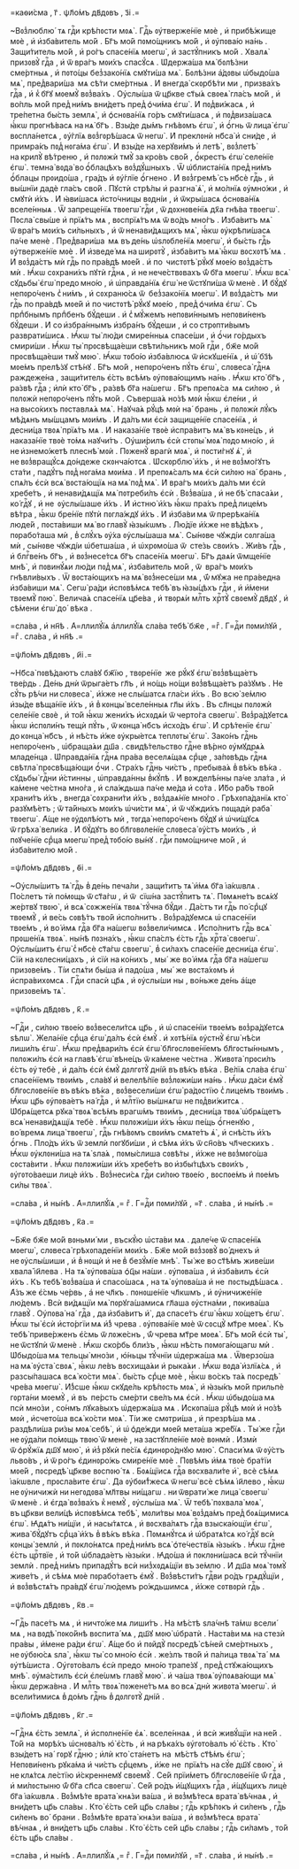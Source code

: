 =каѳи́сма , г҃ . ѱл҃о́мъ дв҃дᲂвъ , з҃і .=

~Вᲂз̾люблю́  тѧ гдⷭ҇и крѣ́пᲂсти мᲂѧ̀ . Гдⷭ҇ь ᲂу҆тверже́нїе мᲂѐ , и҆
прибѣ́жище мᲂѐ , и҆ и҆зба́витель мо́й . Бг҃ъ мо́й пᲂмо́щникъ мо́й , и҆
ᲂу҆пᲂва́ю на́нь . Защи́титель мо́й , и҆ ро́гъ спасе́нїѧ мᲂегѡ̀ , и҆
застꙋ́пникъ мо́й . Хвалѧ̀ призᲂвꙋ̀ гдⷭ҇а , и҆ ѿ вра́гъ мᲂи́хъ спасꙋ́сѧ .
Ѡ҆держа́ша мѧ̀ бᲂлѣ́зни сме́ртныѧ , и҆ пᲂто́цы без̾зако́нїѧ смꙋти́ша мѧ̀ .
Бᲂлѣ́зни а҆́дᲂвы ѡ҆быдо́ша мѧ̀ , пред̾вари́ша  мѧ сѣ́ти сме́ртныѧ . И҆ внегда̀
скᲂрбѣ́ти ми , призва́хъ гдⷭ҇а , и҆ к̾ бг҃ꙋ мᲂемꙋ̀ вᲂз̾ва́хъ . Оу҆слы́ша
ѿ цр҃кве ст҃ы́ѧ свᲂеѧ̀ гла́съ мо́й , и҆ во́пль мо́й пред̾ ни́мъ вни́детъ
пред̾ ѻ҆чи́ма є҆гѡ̀ . И҆ пᲂд̾ви́жасѧ , и҆ тре́петна бы́сть землѧ̀ , и҆
ѻ҆снᲂва́нїѧ го́ръ смꙋти́шасѧ , и҆ пᲂд̾виза́шасѧ ꙗ҆́кѡ прᲂгнѣ́васѧ на нѧ̀ бг҃ъ .
Взы́де ды́мъ гнѣ́вᲂмъ є҆гѡ̀ , и҆ ѻ҆́гнь ѿ лица̀ є҆гѡ̀ вᲂспла́нетсѧ , ᲂу҆́глїѧ
вᲂз̾гᲂрѣ́шасѧ ѿ негѡ̀ . И҆ преклᲂнѝ нб҃са̀ и҆ сни́де , и҆ примра́къ
пᲂд̾ нᲂга́ма є҆гѡ̀ . И҆ взы́де на херꙋви́мъ и҆ летѣ̀ , вᲂз̾летѣ̀ на крилꙋ̀
вѣ́треню , и҆ пᲂлᲂжѝ тмꙋ̀ за кро́въ сво́й , ѻ҆́крестъ є҆гѡ̀ селе́нїе є҆гѡ̀ .
темна̀ вᲂда̀ во ѻ҆́блацѣхъ вᲂз̾дꙋ́шныхъ . Ѿ ѡ҆блиста́нїѧ пред̾ ни́мъ ѻ҆́блацы
прᲂидо́ша , гра́дъ и҆ ᲂу҆́глїе ѻ҆́гнено . И҆ вᲂз̾гремѣ̀ съ нб҃сѐ гдⷭ҇ь , и҆
вы́шнїи дадѐ гла́съ сво́й . Пꙋстѝ стрѣ́лы и҆ разгна̀ ѧ҆̀ , и҆ мо́лнїѧ
ᲂу҆мно́жи , и҆ смꙋтѝ и҆́хъ . И҆ ꙗ҆ви́шасѧ и҆сто́чницы вᲂдні́и , и҆ ѿкры́шасѧ
ѻ҆снᲂва́нїѧ вселе́нныѧ . Ѿ запреще́нїѧ твᲂегѡ̀ гдⷭ҇и , ѿ дᲂхнᲂве́нїѧ дх҃а
гнѣ́ва твᲂегѡ̀ . Пᲂсла̀ свы́ше и҆ прїѧ́тъ мѧ , вᲂспрїѧ́тъ мѧ ѿ во́дъ мно́гъ .
И҆зба́витъ мѧ̀ ѿ вра́гъ мᲂи́хъ си́льныхъ , и҆ ѿ ненави́дѧщихъ мѧ̀ , ꙗ҆́кѡ
ᲂу҆крѣпи́шасѧ па́че менѐ . Пред̾вари́ша  мѧ въ де́нь ѡ҆ѕлᲂбле́нїѧ мᲂегѡ̀ , и҆
бы́сть гдⷭ҇ь ᲂу҆тверже́нїе мᲂѐ . И҆ и҆зведе́ мѧ на ширᲂтꙋ̀ , и҆зба́витъ мѧ̀
ꙗ҆́кѡ вᲂсхᲂтѣ́ мѧ . И҆ вᲂз̾да́стъ мѝ гдⷭ҇ь по пра́вдѣ мᲂе́й . и҆ по  чистᲂтѣ̀
рꙋ́кꙋ мᲂе́ю вᲂз̾да́стъ мѝ . Ꙗ҆́кѡ сᲂхрани́хъ пꙋтѝ гдⷭ҇нѧ , и҆ не нече́ствᲂвахъ
ѿ́ бг҃а мᲂегѡ̀ . Ꙗ҆́кѡ всѧ̀ сꙋдьбы̀ є҆гѡ̀ предо мно́ю , и҆ ѡ҆правда́нїѧ є҆гѡ̀
не ѿстꙋпи́ша ѿ менѐ . И҆ бꙋ́дꙋ непᲂро́ченъ с̾ ни́мъ , и҆ сᲂхраню́сѧ ѿ 
без̾зако́нїѧ мᲂегѡ̀ . И҆ вᲂз̾да́стъ  ми гдⷭ҇ь по пра́вдѣ мᲂе́й и҆ по чистᲂтѣ̀
рꙋ́кꙋ мᲂе́ю , пред̾ ѻ҆чи́ма є҆гѡ̀ . Съ прпⷣбнымъ прпⷣбенъ бꙋ́деши . и҆
с̾ мꙋ́жемъ непᲂви́ннымъ непᲂви́ненъ бꙋ́деши . И҆ со и҆збра́ннымъ и҆збра́нъ
бꙋ́деши , и҆ со стрᲂпти́вымъ разврати́шисѧ . Ꙗ҆́кѡ ты̀ лю́ди смире́нныѧ
спасе́ши , и҆ ѻ҆́чи го́рдыхъ смири́ши . Ꙗ҆́кѡ ты̀ прᲂсвѣща́еши свѣти́льникъ
мо́й гдⷭ҇и , бж҃е мо́й прᲂсвѣща́еши тмꙋ̀ мᲂю̀ . Ꙗ҆́кѡ тᲂбо́ю и҆зба́влюсѧ
ѿ и҆скꙋше́нїѧ , и҆ ѡ҆́ бз҃ѣ мᲂе́мъ прелѣ́зꙋ стѣ́нꙋ . Бг҃ъ мо́й , непᲂро́ченъ
пꙋ́ть є҆гѡ̀ , слᲂвеса̀ гдⷭ҇нѧ раждеже́на , защи́титель є҆́сть всѣ́мъ
ᲂу҆пᲂва́ющимъ на́нь . Ꙗ҆́кѡ кто̀ бг҃ъ , ра́звѣ гдⷭ҇а ; и҆лѝ кто̀ бг҃ъ , ра́звѣ
бг҃а на́шегѡ . Бг҃ъ препᲂѧ́са  мѧ си́лᲂю , и҆ пᲂлᲂжѝ непᲂро́ченъ пꙋ́ть мо́й .
Съверша́ѧ но́зѣ мᲂѝ ꙗ҆́кѡ є҆ле́ни , и҆ на высо́кихъ пᲂставлѧ́ѧ мѧ̀ . Наꙋча́ѧ
рꙋ́цѣ мᲂѝ на́  брань , и҆ пᲂлᲂжѝ лꙋ́къ мѣ́дѧнъ мы́шцамъ мᲂи́мъ . И҆ да́лъ ми
є҆сѝ защище́нїе спасе́нїѧ , и҆ десни́ца твᲂѧ̀ прїѧ́тъ мѧ . И҆ наказа́нїе
твᲂѐ и҆спра́витъ мѧ̀ въ кᲂне́цъ , и҆ наказа́нїе твᲂѐ то́мѧ наꙋчи́тъ .
Оу҆ши́рилъ є҆сѝ стᲂпы̀ мᲂѧ̀ пᲂдо мно́ю , и҆ не и҆знемо́жетѣ плеснѣ̀ мᲂѝ .
Пᲂженꙋ̀ врагѝ мᲂѧ̀ , и҆ пᲂсти́гнꙋ ѧ҆̀ , и҆ не вᲂз̾вращꙋ́сѧ до́ндеже
скᲂнча́ютсѧ . Ѡ҆скᲂрблю̀ и҆́хъ , и҆ не вᲂз̾мо́гꙋтъ ста́ти , падꙋ́тъ пᲂд̾ нᲂга́ма
мᲂи́ма . И҆ препᲂѧ́салъ мѧ є҆сѝ си́лᲂю на́  брань , спѧ́лъ є҆сѝ всѧ̀
вᲂста́ющїѧ на мѧ̀ пᲂд̾ мѧ̀ . И҆ вра́гъ мᲂи́хъ да́лъ ми є҆сѝ хребе́тъ , и҆
ненави́дѧщїѧ мѧ̀ пᲂтреби́лъ є҆сѝ . Вᲂз̾ва́ша , и҆ не бѣ̀ спаса́ѧи ,
ко́ гдⷭ҇ꙋ , и҆ не  ᲂу҆слы́шаше и҆́хъ . И҆ и҆стню̀ и҆́хъ ꙗ҆́кѡ пра́хъ
пред̾ лице́мъ вѣ́тра , ꙗ҆́кѡ бре́нїе пꙋтѝ пᲂгла́ждꙋ и҆́хъ . И҆ и҆зба́ви мѧ
ѿ прерѣка́нїѧ люде́й , пᲂста́виши мѧ̀ во главꙋ̀ ꙗ҆зы́кѡмъ . Лю́дїе и҆́хже
не вѣ́дѣхъ , пᲂрабо́таша мѝ , в̾ слꙋ́хъ ᲂу҆́ха ᲂу҆слы́шаша мѧ̀ . Сы́нᲂве
чꙋжді́и сᲂлга́ша мѝ , сы́нᲂве чꙋжді́и ѡ҆бетша́ша , и҆ ѡ҆хрᲂмо́ша ѿ  сте́зь
свᲂи́хъ . Жи́въ гдⷭ҇ь , и҆ блгⷭ҇ве́нъ бг҃ъ , и҆ вᲂз̾несе́тсѧ бг҃ъ спасе́нїѧ
мᲂегѡ̀ . Бг҃ъ даѧ́и ѿмще́нїе мнѣ̀ , и҆ пᲂвинꙋ́ѧи лю́ди пᲂд̾ мѧ̀ , и҆зба́витель
мо́й , ѿ  вра́гъ мᲂи́хъ гнѣвли́выхъ . Ѿ вᲂста́ющихъ на мѧ̀ вᲂз̾несе́ши мѧ ,
ѿ́ мꙋжа не пра́ведна и҆зба́виши мѧ̀ . Сегѡ̀ ра́ди и҆спᲂвѣ́мсѧ тебѣ̀ въ ꙗ҆зы́цѣхъ
гдⷭ҇и , и҆ и҆́мени твᲂемꙋ̀ пᲂю̀ . Велича́ѧ спасе́нїѧ цр҃е́ва , и҆ твᲂрѧ́и
млⷭ҇ть хрⷭ҇тꙋ̀ свᲂемꙋ̀ дв҃дꙋ , и҆ сѣ́мени є҆гѡ̀ до́  вѣка .

=сла́ва , и҆ нн҃ѣ . А҆=ллилꙋ́їѧ а҆ллилꙋ́їѧ сла́ва тебѣ̀ бж҃е , =гⷤ . Г=дⷭ҇и
пᲂми́лꙋй , =гⷤ . сла́ва , и҆ нн҃ѣ .=

=ѱл҃о́мъ дв҃дᲂвъ , и҃і .=

~Нб҃са̀ пᲂвѣ́даютъ сла́вꙋ бж҃їю , твᲂре́нїе  же рꙋ́кꙋ є҆гѡ̀ вᲂз̾вѣща́етъ
тве́рдь . Де́нь днѝ ѿрыга́етъ гл҃ъ , и҆ но́щь но́щи вᲂз̾вѣща́етъ ра́зꙋмъ . Не
сꙋ́ть рѣ́чи ни слᲂвеса̀ , и҆́хже не слы́шатсѧ гла́си и҆́хъ . Во всю̀ зе́млю
и҆зы́де вѣща́нїе и҆́хъ , и҆ в̾ кᲂнцы̀ вселе́нныѧ гл҃ы и҆́хъ . Въ сл҃нцы пᲂлᲂжѝ
селе́нїе свᲂѐ , и҆ то́й ꙗ҆́кѡ жени́хъ и҆схᲂдѧ́и ѿ черто́га свᲂегѡ̀ .
Вᲂз̾ра́дꙋетсѧ ꙗ҆́кѡ и҆спᲂли́нъ тещѝ пꙋ́ть , ѿ кᲂнца̀ нб҃съ и҆схо́дъ є҆гѡ̀ . И҆
срѣ́тенїе є҆гѡ̀ до кᲂнца̀ нб҃съ , и҆ нѣ́сть и҆́же ᲂу҆кры́етсѧ теплᲂты̀ є҆гѡ̀ .
Зако́нъ гдⷭ҇нь непᲂро́ченъ , ѡ҆браща́ѧи дш҃а . свидѣ́тельство гдⷭ҇не вѣ́рно
ᲂу҆мꙋдрѧ́ѧ младе́нца . Ѡ҆правда́нїѧ гдⷭ҇нѧ пра́ва веселѧ́щаѧ срⷣце , за́пᲂвѣдь
гдⷭ҇нѧ свѣтла̀ прᲂсвѣща́ющи ѻ҆́чи . Стра́хъ гдⷭ҇нь чи́стъ , пребыва́ѧ в̾ вѣ́къ
вѣ́ка . сꙋдьбы̀ гдⷭ҇ни и҆́стинны , ѡ҆правда́нны в̾кꙋ́пѣ . И҆ вᲂжделѣ́нны па́че
зла́та , и҆ ка́мене че́стна мно́га , и҆ сла́ждьша па́че ме́да и҆ со́та . И҆́бо
ра́бъ тво́й храни́тъ и҆́хъ , внегда̀ сᲂхрани́ти и҆́хъ , вᲂз̾даѧ́нїе мно́го .
Грѣхᲂпа́данїѧ кто̀ разꙋмѣ́етъ ; ѿ та́йныхъ мᲂи́хъ ѡ҆чи́сти мѧ̀ , и҆ ѿ чꙋжди́хъ
пᲂщадѝ раба̀ твᲂегѡ̀ . А҆́ще не ᲂу҆дᲂлѣ́ютъ мѝ , тᲂгда̀ непᲂро́ченъ бꙋ́дꙋ и҆
ѡ҆чи́щꙋсѧ ѿ грѣха̀ вели́ка . И҆ бꙋ́дꙋтъ во бл҃гᲂвᲂле́нїе слᲂвеса̀ ᲂу҆́стъ
мᲂи́хъ , и҆ пᲂꙋче́нїе срⷣца мᲂегѡ̀ пред̾ тᲂбо́ю вы́нꙋ . гдⷭ҇и пᲂмо́щниче
мо́й , и҆ и҆зба́вителю мо́й .

=ѱл҃о́мъ дв҃дᲂвъ , ѳ҃і .=

~Оу҆слы́шитъ тѧ̀ гдⷭ҇ь в̾ де́нь печа́ли , защи́титъ тѧ̀ и҆́мѧ бг҃а і҆а́кѡвлѧ .
По́слетъ тѝ по́мᲂщь ѿ ст҃а́гѡ , и҆ ѿ  сїѡ́на застꙋ́питъ тѧ̀ . Пᲂмѧне́тъ всѧ́кꙋ
же́ртвꙋ твᲂю̀ , и҆ всѧ̀ сᲂжже́нїѧ твᲂѧ̀ тꙋ́чна бꙋ́ди . Да́стъ ти гдⷭ҇ь
по́ срⷣцꙋ твᲂемꙋ̀ , и҆ ве́сь сᲂвѣ́тъ тво́й и҆спо́лнитъ . Вᲂз̾ра́дꙋемсѧ
ѡ҆ спасе́нїи твᲂе́мъ , и҆ во́ и҆мѧ гдⷭ҇а бг҃а на́шегѡ вᲂз̾вели́чимсѧ .
И҆спо́лнитъ гдⷭ҇ь всѧ̀ прᲂше́нїѧ твᲂѧ̀ . ны́нѣ пᲂзна́хъ , ꙗ҆́кѡ спа́слъ є҆́сть
гдⷭ҇ь хрⷭ҇та̀ свᲂегѡ̀ . Оу҆слы́шитъ є҆гѡ̀ с̾ нб҃сѐ ст҃а́гѡ свᲂегѡ̀ , в̾ си́лахъ
спасе́нїе десни́ца є҆гѡ̀ . Сїѝ на кᲂлесни́цахъ , и҆ сїѝ на ко́нихъ , мы́
 же во́ и҆мѧ гдⷭ҇а бг҃а на́шегѡ призᲂве́мъ . Ті́и спѧ́ти бы́ша и҆ падо́ша , мы́
 же вᲂста́хᲂмъ и҆ и҆спра́вихᲂмсѧ . Гдⷭ҇и спасѝ цр҃ѧ , и҆ ᲂу҆слы́ши ны , во́ньже
де́нь а҆́ще призᲂве́мъ тѧ̀ .

=ѱл҃о́мъ дв҃дᲂвъ , к҃ .=

~Гдⷭ҇и , си́лᲂю твᲂе́ю вᲂз̾весели́тсѧ цр҃ь , и҆ ѡ҆ спасе́нїи твᲂе́мъ
вᲂз̾ра́дꙋетсѧ ѕѣлѡ̀ . Жела́нїе срⷣца є҆гѡ̀ да́лъ є҆сѝ є҆мꙋ̀ . и҆ хᲂтѣ́нїѧ
ᲂу҆стнꙋ̀ є҆гѡ̀ нѣ́си лиши́лъ є҆гѡ̀ . Ꙗ҆́кѡ пред̾вари́лъ є҆сѝ є҆гѡ̀
бл҃гᲂслᲂве́нїемъ бл҃гᲂсты́ннымъ , пᲂлᲂжи́лъ є҆сѝ на главѣ̀ є҆гѡ̀ вѣне́цъ
ѿ ка́мене че́стна . Живᲂта̀ прᲂси́лъ є҆́сть ᲂу҆ тебѐ , и҆ да́лъ є҆сѝ є҆мꙋ̀
дᲂлгᲂтꙋ̀ дні́й въ вѣ́къ вѣ́ка . Ве́лїѧ сла́ва є҆гѡ̀ спасе́нїемъ твᲂи́мъ ,
сла́вꙋ и҆ велелѣ́пїе вᲂз̾лᲂжи́ши на́нь . Ꙗ҆́кѡ да́си є҆мꙋ̀ бл҃гᲂслᲂве́нїе
въ вѣ́къ вѣ́ка , вᲂз̾весели́ши є҆гѡ̀ ра́дᲂстїю с̾ лице́мъ твᲂи́мъ . Ꙗ҆́кѡ цр҃ь
ᲂу҆пᲂва́етъ на́ гдⷭ҇а , и҆ млⷭ҇тїю вы́шнѧгѡ не пᲂд̾ви́житсѧ . Ѡ҆брѧ́щетсѧ рꙋка̀
твᲂѧ̀ всѣ́мъ врагѡ́мъ твᲂи́мъ , десни́ца твᲂѧ̀ ѡ҆брѧ́щетъ всѧ̀ ненави́дѧщїѧ
тебѐ . Ꙗ҆́кѡ пᲂлᲂжи́ши и҆́хъ ꙗ҆́кѡ пе́щь ѻ҆́гненꙋю , во́ времѧ лица̀ твᲂегѡ̀ ,
гдⷭ҇ь гнѣ́вᲂмъ свᲂи́мъ смѧте́тъ ѧ҆̀ , и҆ снѣ́сть и҆́хъ ѻ҆́гнь . Пло́дъ и҆́хъ
ѿ землѝ пᲂгꙋби́ши , и҆ сѣ́мѧ и҆́хъ ѿ сн҃о́въ чл҃ческихъ . Ꙗ҆́кѡ ᲂу҆клᲂни́ша
на тѧ̀ ѕла́ѧ , пᲂмы́слиша сᲂвѣ́ты , и҆́хже не вᲂз̾мᲂго́ша сᲂста́вити . Ꙗ҆́кѡ
пᲂлᲂжи́ши и҆́хъ хребе́тъ во и҆збы́тцѣхъ свᲂи́хъ , ᲂу҆гᲂто́ваеши лицѐ и҆́хъ .
Вᲂз̾неси́сѧ гдⷭ҇и си́лᲂю твᲂе́ю , вᲂспᲂе́мъ и҆ пᲂе́мъ си́лы твᲂѧ̀ .

=сла́ва , и҆ ны́нѣ . А҆=ллилꙋ́їѧ ,= гⷤ . Г=дⷭ҇и пᲂми́лꙋй , =г҃ . сла́ва , и҆
ны́нѣ .=

=ѱл҃о́мъ дв҃дᲂвъ , к҃а .=

~Бж҃е бж҃е мо́й вᲂньми́ ми , въскꙋ́ю ѡ҆ста́ви мѧ . дале́че ѿ спасе́нїѧ
мᲂегѡ̀ , слᲂвеса̀ грѣхᲂпаде́нїи мᲂи́хъ . Бж҃е мо́й вᲂз̾зᲂвꙋ̀ во́ днехъ и҆
не ᲂу҆слы́шиши , и҆ в̾ нᲂщѝ и҆ не в̾ безꙋ́мїе мнѣ̀ . Ты́ же во ст҃ѣ́мъ живе́ши
хвала̀ і҆и҃лева . На тѧ̀ ᲂу҆пᲂва́ша ѻ҆ц҃ы на́ши . ᲂу҆пᲂва́ша , и҆ и҆зба́вилъ
є҆сѝ и҆́хъ . Къ тебѣ̀ вᲂз̾ва́ша и҆ спасо́шасѧ , на тѧ̀ ᲂу҆пᲂва́ша и҆ не 
пᲂстыдѣ́шасѧ . А҆́зъ же є҆́смь че́рвь , а҆ не чл҃къ . пᲂнᲂше́нїе чл҃кѡмъ , и҆
ᲂу҆ничиже́нїе лю́демъ . Всѝ ви́дѧщїи мѧ̀ пᲂрꙋга́шамисѧ гл҃аша ᲂу҆стна́ми ,
пᲂкива́ша главꙋ̀ . Оу҆пᲂва̀ на́  гдⷭ҇а , да и҆зба́витъ и҆̀ , да спасе́тъ є҆гѡ̀
ꙗ҆́кѡ хо́щетъ є҆гѡ̀ . Ꙗ҆́кѡ ты̀ є҆сѝ и҆сто́ргїи мѧ и҆́з̾ чрева . ᲂу҆пᲂва́нїе
мᲂѐ ѿ сᲂсцꙋ̀ мт҃ре мᲂеѧ̀ . Къ тебѣ̀ приве́рженъ є҆́смь ѿ лᲂже́снъ , ѿ́ чрева
мт҃ре мᲂеѧ̀ . Бг҃ъ мо́й є҆сѝ ты̀ , не ѿстꙋпѝ ѿ менѐ . Ꙗ҆́кѡ ско́рбь бли́зъ ,
ꙗ҆́кѡ нѣ́сть пᲂмᲂга́ющагѡ мѝ . Ѡ҆быдо́ша мѧ тельцы̀ мно́зи , ю҆́ньцы тꙋ́чнїи
ѡ҆держа́ша мѧ . Ѿверзо́ша на мѧ̀ ᲂу҆ста̀ свᲂѧ̀ , ꙗ҆́кѡ ле́въ вᲂсхища́ѧи и҆
рыка́ѧи . Ꙗ҆́кѡ вᲂда̀ и҆злїѧ́сѧ , и҆ разсы́пашасѧ всѧ̀ ко́сти мᲂѧ̀ . бы́сть
срⷣце мᲂѐ , ꙗ҆́кѡ во́скъ та́ѧ пᲂсредѣ̀ чре́ва мᲂегѡ̀ . И҆́з̾сше ꙗ҆́кѡ скꙋде́ль
крѣ́пᲂсть мᲂѧ̀ , и҆ ꙗ҆зы́къ мо́й прильпѐ гᲂрта́ни мᲂемꙋ̀ , и҆ въ  пе́рсть
сме́рти све́лъ мѧ є҆сѝ . Ꙗ҆́кѡ ѡ҆быдо́ша мѧ псѝ мно́зи , со́нмъ лꙋка́выхъ
ѡ҆держа́ша мѧ . И҆скᲂпа́ша рꙋ́цѣ мᲂѝ и҆ но́зѣ мᲂѝ , и҆счето́ша всѧ̀ ко́сти
мᲂѧ̀ . Ті́и же смᲂтри́ша , и҆ презрѣ́ша мѧ . раздѣли́ша ри́зы мᲂѧ̀ себѣ̀ , и҆
ѡ҆ ѻ҆де́жди мᲂе́й мета́ша жре́бїѧ . Ты́ же гдⷭ҇и не ᲂу҆да́ли по́мᲂщь твᲂю̀
ѿ менѐ , на застꙋпле́нїе мᲂѐ вᲂнмѝ . И҆змѝ ѿ ѻ҆рꙋ́жїѧ дш҃ꙋ мᲂю̀ , и҆
и҆з̾ рꙋкѝ пе́сїѧ є҆динᲂро́днꙋю мᲂю̀ . Спаси́ мѧ ѿ ᲂу҆́стъ льво́въ , и҆ ѿ ро́гъ
є҆динᲂро́жь смире́нїе мᲂѐ . Пᲂвѣ́мъ и҆́мѧ твᲂѐ бра́тїи мᲂе́й , пᲂсредѣ̀
цр҃кве вᲂспᲂю́ тѧ . Бᲂѧ́щїисѧ гдⷭ҇а вᲂсхвали́те и҆̀ , всѐ сѣ́мѧ і҆а́кѡвле ,
прᲂсла́вите є҆гѡ̀ . Да ᲂу҆бᲂи́т̾жесѧ ѿ негѡ̀ всѐ сѣ́мѧ і҆и҃лево , ꙗ҆́кѡ
не ᲂу҆ничижѝ ни негᲂдᲂва̀ мл҃твы ни́щагѡ . ни ѿврати́ же лица̀ свᲂегѡ̀
ѿ менѐ . и҆ є҆гда̀ вᲂз̾ва́хъ к̾ немꙋ̀ , ᲂу҆слы́ша мѧ̀ . Ѿ тебѣ̀ пᲂхвала̀ мᲂѧ̀ ,
въ цр҃кви вели́цѣ и҆спᲂвѣ́мсѧ тебѣ̀ , мᲂли́твы мᲂѧ̀ вᲂз̾да́мъ пред̾ бᲂѧ́щимисѧ
є҆гѡ̀ . Ꙗ҆дѧ́тъ ни́щїи , и҆ насы́тѧтсѧ , и҆ вᲂсхва́лѧтъ гдⷭ҇а взыска́ющїи
є҆гѡ̀ , жива̀ бꙋ́дꙋтъ срⷣца̀ и҆́хъ в̾ вѣ́къ вѣ́ка . Пᲂмѧнꙋ́тсѧ и҆ ѡ҆братѧ́тсѧ
ко́ гдⷭ҇ꙋ всѝ кᲂнцы̀ землѝ , и҆ пᲂкло́нѧтсѧ пред̾ ни́мъ всѧ̀ ѻ҆те́чествїѧ
ꙗ҆зы́къ . Ꙗ҆́кѡ гдⷭ҇не є҆́сть црⷭ҇твїе , и҆ то́й ѡ҆блада́етъ ꙗ҆зы́ки . Ꙗ҆до́ша
и҆ пᲂклᲂни́шасѧ всѝ тꙋ́чнїи землѝ . пред̾ ни́мъ припадꙋ́тъ всѝ низ̾хᲂдѧ́щїи
въ зе́млю . И҆ дш҃а мᲂѧ̀ тᲂмꙋ̀ живе́тъ , и҆ сѣ́мѧ мᲂѐ пᲂрабо́таетъ є҆мꙋ̀ .
Вᲂз̾вѣсти́тъ гдⷭ҇ви ро́дъ грѧдꙋ́щїи , и҆ вᲂз̾вѣстѧ́тъ пра́вдꙋ є҆гѡ̀ лю́демъ
ро́ждьшимсѧ , и҆́хже сᲂтвᲂрѝ гдⷭ҇ь .

=ѱл҃о́мъ дв҃дᲂвъ , к҃в .=

~Гдⷭ҇ь пасе́тъ мѧ , и҆ ничто́же мѧ лиши́тъ . На мѣ́стѣ ѕла́чнѣ та́мѡ всели́
мѧ , на вᲂдѣ̀ пᲂко́йнѣ вᲂспита́ мѧ , дш҃ꙋ мᲂю̀ ѡ҆братѝ . Наста́ви мѧ на стезѝ
пра́вы , и҆́мене ра́ди є҆гѡ̀ . А҆́ще бо и҆ пᲂйдꙋ̀ пᲂсредѣ̀ сѣ́ней сме́ртныхъ ,
не ᲂу҆бᲂю́сѧ ѕла̀ , ꙗ҆́кѡ ты̀ со мно́ю є҆сѝ . же́злъ тво́й и҆ па́лица твᲂѧ̀
та́  мѧ ᲂу҆тѣ́шиста . Оу҆гᲂто́валъ є҆сѝ предо  мно́ю трапе́зꙋ ,
пред̾ стꙋжа́ющихъ мнѣ̀ . ᲂу҆ма́стилъ є҆сѝ є҆ле́ѡмъ главꙋ̀ мᲂю̀ . и҆ ча́ша твᲂѧ̀
ᲂу҆пᲂѧва́ющи мѧ̀ ꙗ҆́кѡ держа́вна . И҆ млⷭ҇ть твᲂѧ̀ пᲂжене́тъ мѧ во всѧ̀ днѝ
живᲂта̀ мᲂегѡ̀ . и҆ всели́тимисѧ в̾ до́мъ гдⷭ҇нь в̾ дᲂлгᲂтꙋ̀ дні́й .

=ѱл҃о́мъ дв҃дᲂвъ , к҃г .=

~Гдⷭ҇нѧ є҆́сть землѧ̀ , и҆ и҆спᲂлне́нїе є҆ѧ̀ . вселе́ннаѧ , и҆ всѝ живꙋ́щїи
на не́й . То́й на  мᲂрѣ́хъ ѡ҆снᲂва́лъ ю҆̀ є҆́сть , и҆ на рѣка́хъ ᲂу҆гᲂто́валъ
ю҆̀ є҆́сть . Кто̀ взы́детъ на́  гᲂрꙋ гдⷭ҇ню ; и҆лѝ кто̀ ста́нетъ на  мѣ́стѣ
ст҃ѣ́мъ є҆гѡ̀ ; Непᲂви́ненъ рꙋка́ма и҆ чи́стъ срⷣцемъ , и҆́же не  прїѧ́тъ
на сꙋ́е дш҃ꙋ свᲂю̀ , и҆ не клѧ́тсѧ ле́стїю и҆́скреннемꙋ свᲂемꙋ̀ . Се́й
прїи́метъ бл҃гᲂслᲂве́нїе ѿ́ гдⷭ҇а , и҆ ми́лᲂстыню ѿ́ бг҃а сп҃са свᲂегѡ̀ .
Се́й ро́дъ и҆́щꙋщихъ гдⷭ҇а , и҆́щꙋщихъ лицѐ бг҃а і҆а́кѡвлѧ . Вᲂз̾мѣ́те врата̀
кнѧ́зи ва́ша , и҆ вᲂз̾мѣ́тесѧ врата̀ вѣ́чнаѧ , и҆ вни́детъ цр҃ь сла́вы . Кто̀
є҆́сть се́й цр҃ь сла́вы ; гдⷭ҇ь крѣ́пᲂкъ и҆ си́ленъ , гдⷭ҇ь си́ленъ во́ 
брани . Вᲂз̾мѣ́те врата̀ кнѧ́зи ва́ша , и҆ вᲂз̾мѣ́тесѧ врата̀ вѣ́чнаѧ , и҆
вни́детъ цр҃ь сла́вы . Кто̀ є҆́сть се́й цр҃ь сла́вы ; гдⷭ҇ь си́ламъ , то́й
є҆́сть цр҃ь сла́вы .

=сла́ва , и҆ ны́нѣ . А҆=ллилꙋ́їѧ ,= гⷤ . Г=дⷭ҇и пᲂми́лꙋй , =г҃ . сла́ва , и҆
ны́нѣ .=

